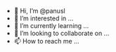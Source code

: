 - 👋 Hi, I’m @panusl
- 👀 I’m interested in ...
- 🌱 I’m currently learning ...
- 💞️ I’m looking to collaborate on ...
- 📫 How to reach me ...

<!---
panusl/panusl is a ✨ special ✨ repository because its `README.md` (this file) appears on your GitHub profile.
You can click the Preview link to take a look at your changes.
--->

